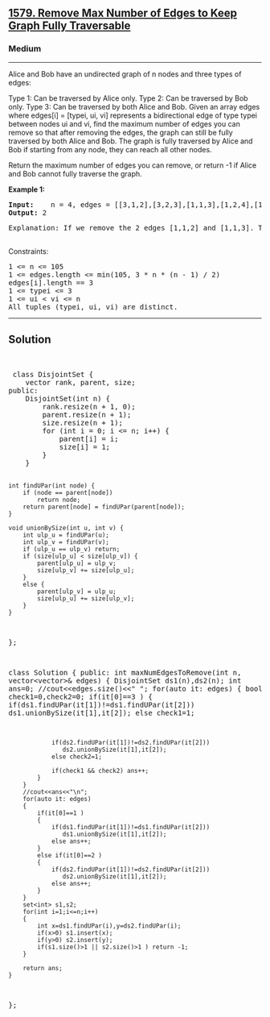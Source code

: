 
<h2><a href="https://leetcode.com/problems/remove-max-number-of-edges-to-keep-graph-fully-traversable/description/">1579. Remove Max Number of Edges to Keep Graph Fully Traversable</a></h2>
<h3>Medium</h3>
<hr>
<div><p>
Alice and Bob have an undirected graph of n nodes and three types of edges:

Type 1: Can be traversed by Alice only.
Type 2: Can be traversed by Bob only.
Type 3: Can be traversed by both Alice and Bob.
Given an array edges where edges[i] = [typei, ui, vi] represents a bidirectional edge of type typei between nodes ui and vi, find the maximum number of edges you can remove so that after removing the edges, the graph can still be fully traversed by both Alice and Bob. The graph is fully traversed by Alice and Bob if starting from any node, they can reach all other nodes.

Return the maximum number of edges you can remove, or return -1 if Alice and Bob cannot fully traverse the graph.
</p>


<p><strong>Example 1:</strong></p>
<pre><strong>Input:</strong>    n = 4, edges = [[3,1,2],[3,2,3],[1,1,3],[1,2,4],[1,1,2],[2,3,4]]
<strong>Output:</strong> 2
</pre>
<pre>
Explanation: If we remove the 2 edges [1,1,2] and [1,1,3]. The graph will still be fully traversable by Alice and Bob. Removing any additional edge will not make it so. So the maximum number of edges we can remove is 2.
  </pre>
  

Constraints:
<pre>
1 <= n <= 105
1 <= edges.length <= min(105, 3 * n * (n - 1) / 2)
edges[i].length == 3
1 <= typei <= 3
1 <= ui < vi <= n
All tuples (typei, ui, vi) are distinct.
</pre>
<hr>
 <h2><strong><b>Solution</b></strong></h2>
 <br>
 <pre>
 class DisjointSet {
    vector<int> rank, parent, size;
public:
    DisjointSet(int n) {
        rank.resize(n + 1, 0);
        parent.resize(n + 1);
        size.resize(n + 1);
        for (int i = 0; i <= n; i++) {
            parent[i] = i;
            size[i] = 1;
        }
    }

    int findUPar(int node) {
        if (node == parent[node])
            return node;
        return parent[node] = findUPar(parent[node]);
    }

    void unionBySize(int u, int v) {
        int ulp_u = findUPar(u);
        int ulp_v = findUPar(v);
        if (ulp_u == ulp_v) return;
        if (size[ulp_u] < size[ulp_v]) {
            parent[ulp_u] = ulp_v;
            size[ulp_v] += size[ulp_u];
        }
        else {
            parent[ulp_v] = ulp_u;
            size[ulp_u] += size[ulp_v];
        }
    }
};


class Solution {
public:
    int maxNumEdgesToRemove(int n, vector<vector<int>>& edges) {
        DisjointSet ds1(n),ds2(n);
        int ans=0;
        //cout<<edges.size()<<" ";
        for(auto it: edges)
        {
            bool check1=0,check2=0;
            if(it[0]==3 )
            {
                if(ds1.findUPar(it[1])!=ds1.findUPar(it[2]))
                   ds1.unionBySize(it[1],it[2]); 
                else check1=1;

                if(ds2.findUPar(it[1])!=ds2.findUPar(it[2]))
                   ds2.unionBySize(it[1],it[2]);
                else check2=1;

                if(check1 && check2) ans++;
            }   
        }
        //cout<<ans<<"\n";
        for(auto it: edges)
        {
            if(it[0]==1 )
            {
                if(ds1.findUPar(it[1])!=ds1.findUPar(it[2]))
                   ds1.unionBySize(it[1],it[2]);
                else ans++;
            }
            else if(it[0]==2 )
            {
                if(ds2.findUPar(it[1])!=ds2.findUPar(it[2]))
                   ds2.unionBySize(it[1],it[2]);
                else ans++;
            } 
        }
        set<int> s1,s2;
        for(int i=1;i<=n;i++)
        {
            int x=ds1.findUPar(i),y=ds2.findUPar(i);
            if(x>0) s1.insert(x); 
            if(y>0) s2.insert(y);
            if(s1.size()>1 || s2.size()>1 ) return -1;
        }

        return ans;
    }
};
 </pre>


